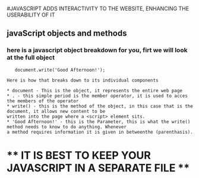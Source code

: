 #JAVASCRIPT ADDS INTERACTIVITY TO THE WEBSITE, ENHANCING THE USERABILITY OF IT

## javaScript objects and methods

  ### here is a javascript object breakdown for you, firt we will look at the full object
  
       document.write('Good Afternoon!');
      
    Here is how that breaks down to its individual components
    
    * document - This is the object, it represents the entire web page
    * . - this simple period is the member operator, it is used to acces the members of the operator
    * write() - this is the method of the object, in this case that is the document, it allows new content to be 
    written into the page where a <script> element sits.
    * 'Good Afternoon!' - this is the Parameter, this is what the write() method needs to know to do anything. Whenever
    a method requires information it is given in betweenthe (parenthasis).
    
 # ** IT IS BEST TO KEEP YOUR JAVASCRIPT IN A SEPARATE FILE **
